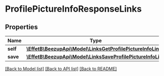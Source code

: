 # ProfilePictureInfoResponseLinks

## Properties
Name | Type | Description | Notes
------------ | ------------- | ------------- | -------------
**self** | [**\EffetB\BeezupApi\Model\LinksGetProfilePictureInfoLink**](LinksGetProfilePictureInfoLink.md) |  | 
**save** | [**\EffetB\BeezupApi\Model\LinksSaveProfilePictureInfoLink**](LinksSaveProfilePictureInfoLink.md) |  | 

[[Back to Model list]](../README.md#documentation-for-models) [[Back to API list]](../README.md#documentation-for-api-endpoints) [[Back to README]](../README.md)



